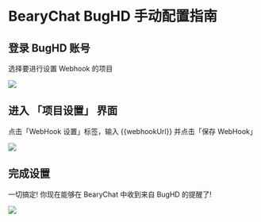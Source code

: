 # BearyChat BugHD 手动配置指南

## 登录 BugHD 账号

选择要进行设置 Webhook 的项目

![](http://7jpt3p.com1.z0.glb.clouddn.com/FgXGHLVsP7CnCg4Y57_JDPxNte_a)

##  进入 「项目设置」 界面

点击「WebHook 设置」标签，输入 {{webhookUrl}} 并点击「保存 WebHook」

![](http://7jpt3p.com1.z0.glb.clouddn.com/FprtFcicKPQhBPP-Y31r7JMupKez)

## 完成设置

一切搞定! 你现在能够在 BearyChat 中收到来自 BugHD 的提醒了!

![](http://7jpt3p.com1.z0.glb.clouddn.com/FnYROY0scsgNrW35H6MV6nhjemDL)

